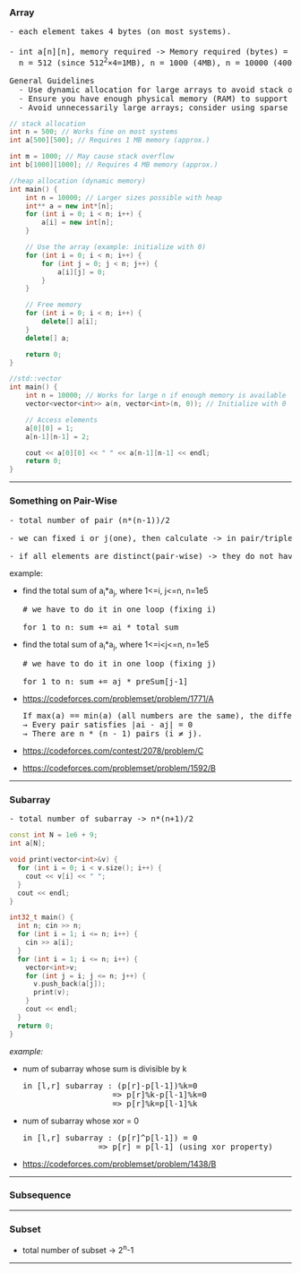 ### Array

<pre>
- each element takes 4 bytes (on most systems).

- int a[n][n], memory required -> Memory required (bytes) = n<sup>2</sup>×4
  n = 512 (since 512<sup>2</sup>×4=1MB), n = 1000 (4MB), n = 10000 (400MB)

General Guidelines
  - Use dynamic allocation for large arrays to avoid stack overflow.
  - Ensure you have enough physical memory (RAM) to support the desired size.
  - Avoid unnecessarily large arrays; consider using sparse matrix representations if the array contains many zeros.
</pre>

```cpp
// stack allocation
int n = 500; // Works fine on most systems
int a[500][500]; // Requires 1 MB memory (approx.)

int m = 1000; // May cause stack overflow
int b[1000][1000]; // Requires 4 MB memory (approx.)
```

```cpp
//heap allocation (dynamic memory)
int main() {
    int n = 10000; // Larger sizes possible with heap
    int** a = new int*[n];
    for (int i = 0; i < n; i++) {
        a[i] = new int[n];
    }

    // Use the array (example: initialize with 0)
    for (int i = 0; i < n; i++) {
        for (int j = 0; j < n; j++) {
            a[i][j] = 0;
        }
    }

    // Free memory
    for (int i = 0; i < n; i++) {
        delete[] a[i];
    }
    delete[] a;

    return 0;
}
```

```cpp
//std::vector
int main() {
    int n = 10000; // Works for large n if enough memory is available
    vector<vector<int>> a(n, vector<int>(n, 0)); // Initialize with 0

    // Access elements
    a[0][0] = 1;
    a[n-1][n-1] = 2;

    cout << a[0][0] << " " << a[n-1][n-1] << endl;
    return 0;
}
```

---

### Something on Pair-Wise

<pre>
- total number of pair (n*(n-1))/2

- we can fixed i or j(one), then calculate -> in pair/triple type of problems

- if all elements are distinct(pair-wise) -> they do not have common subarray whose xor are same.  
</pre>

example:

- find the total sum of a<sub>i</sub>\*a<sub>j</sub>, where 1<=i, j<=n, n=1e5

  <pre>
  # we have to do it in one loop (fixing i)
  
  for 1 to n: sum += ai * total_sum
  </pre>

- find the total sum of a<sub>i</sub>\*a<sub>j</sub>, where 1<=i<j<=n, n=1e5

  <pre>
  # we have to do it in one loop (fixing j)
  
  for 1 to n: sum += aj * preSum[j-1]
  </pre>

- https://codeforces.com/problemset/problem/1771/A

  <pre>
  If max(a) == min(a) (all numbers are the same), the difference is 0
  → Every pair satisfies |ai - aj| = 0
  → There are n * (n - 1) pairs (i ≠ j).
  </pre>

- https://codeforces.com/contest/2078/problem/C
- https://codeforces.com/problemset/problem/1592/B

---

### Subarray

<pre>
- total number of subarray -> n*(n+1)/2
</pre>

```cpp
const int N = 1e6 + 9;
int a[N];

void print(vector<int>&v) {
  for (int i = 0; i < v.size(); i++) {
    cout << v[i] << " ";
  }
  cout << endl;
}

int32_t main() {
  int n; cin >> n;
  for (int i = 1; i <= n; i++) {
    cin >> a[i];
  }
  for (int i = 1; i <= n; i++) {
    vector<int>v;
    for (int j = i; j <= n; j++) {
      v.push_back(a[j]);
      print(v);
    }
    cout << endl;
  }
  return 0;
}
```

_example:_

- num of subarray whose sum is divisible by k

  <pre>
  in [l,r] subarray : (p[r]-p[l-1])%k=0
                     => p[r]%k-p[l-1]%k=0
                     => p[r]%k=p[l-1]%k
  </pre>

- num of subarray whose xor = 0

  <pre>
  in [l,r] subarray : (p[r]^p[l-1]) = 0
                  => p[r] = p[l-1] (using xor property)                  
  </pre>

- https://codeforces.com/problemset/problem/1438/B

---

### Subsequence

---

### Subset

- total number of subset -> 2<sup>n</sup>-1

---
